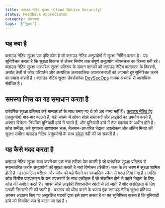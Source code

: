 ```yaml
---
title: क्लाउड नेटिव सुरक्षा (Cloud Native Security)
status: Feedback Appreciated
category: संकल्पना
tags:  ["सुरक्षा"]
---
```


## यह क्या है

क्लाउड नेटिव सुरक्षा एक दृष्टिकोण है जो क्लाउड नेटिव अनुप्रयोगों में सुरक्षा निर्मित करता है। यह सुनिश्चित करता है कि सुरक्षा विकास से लेकर निर्माण तक संपूर्ण अनुप्रयोग जीवनचक्र का हिस्सा बनी रहे। क्लाउड नेटिव सुरक्षा पारंपरिक सुरक्षा प्रतिरूप के समान मानकों को क्लाउड नेटिव वातावरण के विवरणों, अर्थात् तेज़ी से कोड परिवर्तन और अत्यधिक अल्पकालिक अवसरंचनाओं  को अपनाते हुए सुनिश्चित करने का प्रयास करती है। क्लाउड नेटिव सुरक्षा डेवसेकॉप्स [DevSecOps](/devsecops/) नामक अभ्यास से अत्यधिक संबंधित है।

## समस्या जिस का यह समाधान करता है

पारंपरिक सुरक्षा प्रतिरूप कई मान्यताओं के साथ बनाए गए थे जो अब मान्य नहीं हैं। [क्लाउड नेटिव ऐप](/cloud-native-apps/) (अनुप्रयोग) बार-बार बदलते हैं, बड़ी संख्या में ओपन सोर्स संसाधनों और लाइब्रेरी का उपयोग करते हैं, अक्सर विक्रेता-नियंत्रित बुनियादी ढांचे में चलते हैं, और बुनियादी ढांचे में तेज़ बदलाव के अधीन होते हैं। कोड समीक्षा, लंबे गुणवत्ता आश्वासन चक्र, मेज़बान-आधारित भेद्यता अवलोकन और अंतिम मिनट की सुरक्षा समीक्षा क्लाउड नेटिव अनुप्रयोगों के साथ [स्केल](/scalability/) नहीं की जा सकती हैं। 

## यह कैसे मदद करता है

क्लाउड नेटिव सुरक्षा काम करने का एक नया तरीका पेश करती है जो पारंपरिक सुरक्षा प्रतिरूप से स्थानांतरित करके अनुप्रयोगों की सुरक्षा करती है जहां विमोचन (रिलीज़) चक्र के हर चरण में सुरक्षा शामिल होती है। हस्तचालित परीक्षण और जांच को बड़े पैमाने पर स्वचालित स्कैन से बदल दिया गया है। त्वरित कोड रिलीज़ पाइपलाइन के उन उपकरणों के साथ एकीकृत हैं जो संकलित होने से पहले भेद्यता के लिए कोड की समीक्षा करते हैं। ओपन सोर्स लाइब्रेरी विश्वसनीय स्रोतों से ली जाती हैं और अरक्षितता के लिए उनकी निगरानी भी की जाती है। बदलाव को धीमा करने के बजाय एक क्लाउड नेटिव सुरक्षा प्रतिरूप अक्सर अद्यतन किए गए असुरक्षित घटकों द्वारा इसे ग्रहण करता है या यह सुनिश्चित करता है कि बुनियादी ढांचे को नियमित रूप से बदला जा रहा है।
